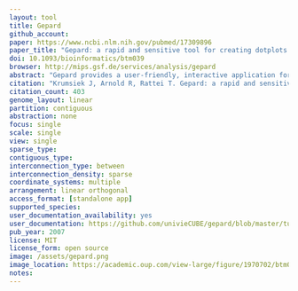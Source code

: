 ```yaml
---
layout: tool 
title: Gepard
github_account: 
paper: https://www.ncbi.nlm.nih.gov/pubmed/17309896
paper_title: "Gepard: a rapid and sensitive tool for creating dotplots on genome scale."
doi: 10.1093/bioinformatics/btm039
browser: http://mips.gsf.de/services/analysis/gepard
abstract: "Gepard provides a user-friendly, interactive application for the quick creation of dotplots. It utilizes suffix arrays to reduce the time complexity of dotplot calculation to Theta(m*log n). A client-server mode, which is a novel feature for dotplot creation software, allows the user to calculate dotplots and color them by functional annotation without any prior downloading of sequence or annotation data. AVAILABILITY: Both source codes and executable binaries are available at http://mips.gsf.de/services/analysis/gepard"
citation: "Krumsiek J, Arnold R, Rattei T. Gepard: a rapid and sensitive tool for creating dotplots on genome scale. Bioinformatics. academic.oup.com; 2007;23: 1026–1028."
citation_count: 403
genome_layout: linear
partition: contiguous
abstraction: none
focus: single
scale: single
view: single
sparse_type: 
contiguous_type: 
interconnection_type: between
interconnection_density: sparse
coordinate_systems: multiple
arrangement: linear orthogonal
access_format: [standalone app]
supported_species: 
user_documentation_availability: yes
user_documentation: https://github.com/univieCUBE/gepard/blob/master/tutorial.html
pub_year: 2007
license: MIT
license_form: open source
image: /assets/gepard.png
image_location: https://academic.oup.com/view-large/figure/1970702/btm039f1.jpeg
notes: 
---
```

